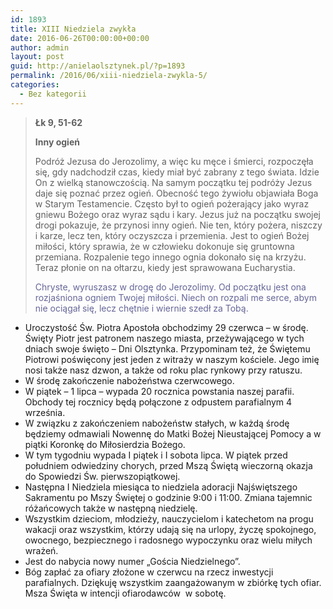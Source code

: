 ```yaml
---
id: 1893
title: XIII Niedziela zwykła
date: 2016-06-26T00:00:00+00:00
author: admin
layout: post
guid: http://anielaolsztynek.pl/?p=1893
permalink: /2016/06/xiii-niedziela-zwykla-5/
categories:
  - Bez kategorii
---
```

> **Łk 9, 51-62**
> 
> **Inny ogień**
> 
> Podróż Jezusa do Jerozolimy, a więc ku męce i śmierci, rozpoczęła się, gdy nadchodził czas, kiedy miał być zabrany z tego świata. Idzie On z wielką stanowczością. Na samym początku tej podróży Jezus daje się poznać przez ogień. Obecność tego żywiołu objawiała Boga w Starym Testamencie. Często był to ogień pożerający jako wyraz gniewu Bożego oraz wyraz sądu i kary. Jezus już na początku swojej drogi pokazuje, że przynosi inny ogień. Nie ten, który pożera, niszczy i karze, lecz ten, który oczyszcza i przemienia. Jest to ogień Bożej miłości, który sprawia, że w człowieku dokonuje się gruntowna przemiana. Rozpalenie tego innego ognia dokonało się na krzyżu. Teraz płonie on na ołtarzu, kiedy jest sprawowana Eucharystia.
> 
> <span style="color: #666699;">Chryste, wyruszasz w drogę do Jerozolimy. Od początku jest ona rozjaśniona ogniem Twojej miłości. Niech on rozpali me serce, abym nie ociągał się, lecz chętnie i wiernie szedł za Tobą. </span>

  * Uroczystość Św. Piotra Apostoła obchodzimy 29 czerwca &#8211; w środę. Święty Piotr jest patronem naszego miasta, przeżywającego w tych dniach swoje święto – Dni Olsztynka. Przypominam też, że Świętemu Piotrowi poświęcony jest jeden z witraży w naszym kościele. Jego imię nosi także nasz dzwon, a także od roku plac rynkowy przy ratuszu.
  * W środę zakończenie nabożeństwa czerwcowego.
  * W piątek &#8211; 1 lipca &#8211; wypada 20 rocznica powstania naszej parafii. Obchody tej rocznicy będą połączone z odpustem parafialnym 4 września.
  * W związku z zakończeniem nabożeństw stałych, w każdą środę będziemy odmawiali Nowennę do Matki Bożej Nieustającej Pomocy a w piątki Koronkę do Miłosierdzia Bożego.
  * W tym tygodniu wypada I piątek i I sobota lipca. W piątek przed południem odwiedziny chorych, przed Mszą Świętą wieczorną okazja do Spowiedzi Św. pierwszopiątkowej.
  * Następna I Niedziela miesiąca to niedziela adoracji Najświętszego Sakramentu po Mszy Świętej o godzinie 9:00 i 11:00. Zmiana tajemnic różańcowych także w następną niedzielę.
  * Wszystkim dzieciom, młodzieży, nauczycielom i katechetom na progu wakacji oraz wszystkim, którzy udają się na urlopy, życzę spokojnego, owocnego, bezpiecznego i radosnego wypoczynku oraz wielu miłych wrażeń.
  * Jest do nabycia nowy numer &#8222;Gościa Niedzielnego&#8221;.
  * Bóg zapłać za ofiary złożone w czerwcu na rzecz inwestycji parafialnych. Dziękuję wszystkim zaangażowanym w zbiórkę tych ofiar. Msza Święta w intencji ofiarodawców  w sobotę.
